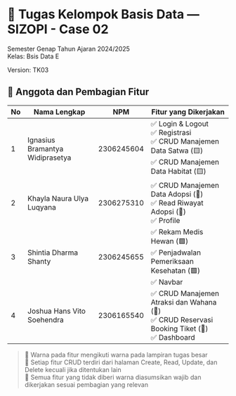 # 📘 Tugas Kelompok Basis Data — SIZOPI - Case 02

Semester Genap Tahun Ajaran 2024/2025  
Kelas: Bsis Data E

Version: TK03

## 👥 Anggota dan Pembagian Fitur

| No | Nama Lengkap                        | NPM        | Fitur yang Dikerjakan                                                                                                                                  |
|----|-------------------------------------|------------|-------------------------------------------------------------------------------------------------------------------------------------------------------|
| 1  | Ignasius Bramantya Widiprasetya     | 2306245604 | ✅ Login & Logout  <br> ✅ Registrasi <br> ✅ CRUD Manajemen Data Satwa (🟨) <br> ✅ CRUD Manajemen Data Habitat (🟨)                                      |
| 2  | Khayla Naura Ulya Luqyana           | 2306275310 | ✅ CRUD Manajemen Data Adopsi (🔴) <br> ✅ Read Riwayat Adopsi (🔴) <br> ✅ Profile                                                                      |
| 3  | Shintia Dharma Shanty               | 2306245655 | ✅ Rekam Medis Hewan (🟩) <br> ✅ Penjadwalan Pemeriksaan Kesehatan (🟩) <br> ✅ Navbar                                                                   |
| 4  | Joshua Hans Vito Soehendra          | 2306165540 | ✅ CRUD Manajemen Atraksi dan Wahana (🔵) <br> ✅ CRUD Reservasi Booking Tiket (🔵) <br> ✅ Dashboard                                                    |

> 🔹 Warna pada fitur mengikuti warna pada lampiran tugas besar  
> 🔹 Setiap fitur CRUD terdiri dari halaman Create, Read, Update, dan Delete kecuali jika ditentukan lain  
> 🔹 Semua fitur yang tidak diberi warna diasumsikan wajib dan dikerjakan sesuai pembagian yang relevan
